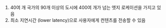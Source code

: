 1. 40여 개 국가의 90개 이상의 도시에 400여 개가 넘는 엣지 로케이션을 가지고 있음
2. 최소 지연시간 (lower latency)으로 사용자에게 컨텐츠를 전송할 수 있음
